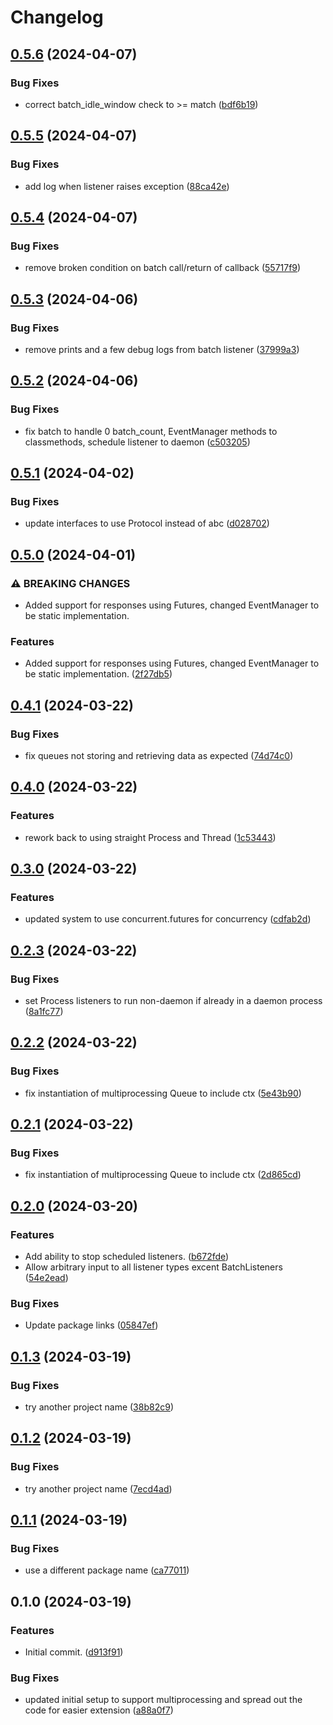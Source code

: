 # Changelog

## [0.5.6](https://github.com/JeordyR/PyEventManager/compare/v0.5.5...v0.5.6) (2024-04-07)


### Bug Fixes

* correct batch_idle_window check to &gt;= match ([bdf6b19](https://github.com/JeordyR/PyEventManager/commit/bdf6b193d839bf85813fa9cd5160ed20c7d16ad4))

## [0.5.5](https://github.com/JeordyR/PyEventManager/compare/v0.5.4...v0.5.5) (2024-04-07)


### Bug Fixes

* add log when listener raises exception ([88ca42e](https://github.com/JeordyR/PyEventManager/commit/88ca42e218b30fcdb7b2882c6b5712ce156b896e))

## [0.5.4](https://github.com/JeordyR/PyEventManager/compare/v0.5.3...v0.5.4) (2024-04-07)


### Bug Fixes

* remove broken condition on batch call/return of callback ([55717f9](https://github.com/JeordyR/PyEventManager/commit/55717f99c41fce26b52b51cd50ff633445a113c0))

## [0.5.3](https://github.com/JeordyR/PyEventManager/compare/v0.5.2...v0.5.3) (2024-04-06)


### Bug Fixes

* remove prints and a few debug logs from batch listener ([37999a3](https://github.com/JeordyR/PyEventManager/commit/37999a3c5d83884d1ecc11157448fb251d9752c2))

## [0.5.2](https://github.com/JeordyR/PyEventManager/compare/v0.5.1...v0.5.2) (2024-04-06)


### Bug Fixes

* fix batch to handle 0 batch_count, EventManager methods to classmethods, schedule listener to daemon ([c503205](https://github.com/JeordyR/PyEventManager/commit/c5032051d44e561734a4797d43cde1f3a07be3eb))

## [0.5.1](https://github.com/JeordyR/PyEventManager/compare/v0.5.0...v0.5.1) (2024-04-02)


### Bug Fixes

* update interfaces to use Protocol instead of abc ([d028702](https://github.com/JeordyR/PyEventManager/commit/d0287024b52ef6f13ebb2a7b560b4e23496316a3))

## [0.5.0](https://github.com/JeordyR/PyEventManager/compare/v0.4.1...v1.0.0) (2024-04-01)


### ⚠ BREAKING CHANGES

* Added support for responses using Futures, changed EventManager to be static implementation.

### Features

* Added support for responses using Futures, changed EventManager to be static implementation. ([2f27db5](https://github.com/JeordyR/PyEventManager/commit/2f27db5f92fe5a827071a69112893ba09ea69474))

## [0.4.1](https://github.com/JeordyR/PyEventManager/compare/v0.4.0...v0.4.1) (2024-03-22)


### Bug Fixes

* fix queues not storing and retrieving data as expected ([74d74c0](https://github.com/JeordyR/PyEventManager/commit/74d74c097762ad4ea296ccd89350ecdbf00d981e))

## [0.4.0](https://github.com/JeordyR/PyEventManager/compare/v0.3.0...v0.4.0) (2024-03-22)


### Features

* rework back to using straight Process and Thread ([1c53443](https://github.com/JeordyR/PyEventManager/commit/1c53443d7f205d0b178ce35413742fe5bf48c44f))

## [0.3.0](https://github.com/JeordyR/PyEventManager/compare/v0.2.3...v0.3.0) (2024-03-22)


### Features

* updated system to use concurrent.futures for concurrency ([cdfab2d](https://github.com/JeordyR/PyEventManager/commit/cdfab2dd49d625c4caad2030f2329a1eadf1fb94))

## [0.2.3](https://github.com/JeordyR/PyEventManager/compare/v0.2.2...v0.2.3) (2024-03-22)


### Bug Fixes

* set Process listeners to run non-daemon if already in a daemon process ([8a1fc77](https://github.com/JeordyR/PyEventManager/commit/8a1fc773d574189530c8d5eae12d218bd2e8473a))

## [0.2.2](https://github.com/JeordyR/PyEventManager/compare/v0.2.1...v0.2.2) (2024-03-22)


### Bug Fixes

* fix instantiation of multiprocessing Queue to include ctx ([5e43b90](https://github.com/JeordyR/PyEventManager/commit/5e43b9009e382202c98f63ea86b2c505d46a200c))

## [0.2.1](https://github.com/JeordyR/PyEventManager/compare/v0.2.0...v0.2.1) (2024-03-22)


### Bug Fixes

* fix instantiation of multiprocessing Queue to include ctx ([2d865cd](https://github.com/JeordyR/PyEventManager/commit/2d865cd44813f016b86006ab5bd3643ff7e9ff63))

## [0.2.0](https://github.com/JeordyR/PyEventManager/compare/v0.1.3...v0.2.0) (2024-03-20)


### Features

* Add ability to stop scheduled listeners. ([b672fde](https://github.com/JeordyR/PyEventManager/commit/b672fde1980e7dddf5c85ec1f24c7712f209006c))
* Allow arbitrary input to all listener types excent BatchListeners ([54e2ead](https://github.com/JeordyR/PyEventManager/commit/54e2eadf8bb1c09a506b1c162d182f41a290af3a))


### Bug Fixes

* Update package links ([05847ef](https://github.com/JeordyR/PyEventManager/commit/05847efad7f33953ecd91b8fdec86a3bb0f43a45))

## [0.1.3](https://github.com/JeordyR/PyEventManager/compare/v0.1.2...v0.1.3) (2024-03-19)


### Bug Fixes

* try another project name ([38b82c9](https://github.com/JeordyR/PyEventManager/commit/38b82c9fed604f85c8aa1a76afeb472b9689c57c))

## [0.1.2](https://github.com/JeordyR/PyEventManager/compare/v0.1.1...v0.1.2) (2024-03-19)


### Bug Fixes

* try another project name ([7ecd4ad](https://github.com/JeordyR/PyEventManager/commit/7ecd4ad99410cf335fc8943cfdf9cd9608a09610))

## [0.1.1](https://github.com/JeordyR/PyEventManager/compare/v0.1.0...v0.1.1) (2024-03-19)


### Bug Fixes

* use a different package name ([ca77011](https://github.com/JeordyR/PyEventManager/commit/ca77011cc3655cce684a0f6bba3f6ee342a3c3cd))

## 0.1.0 (2024-03-19)


### Features

* Initial commit. ([d913f91](https://github.com/JeordyR/PyEventManager/commit/d913f91f8c24c0221832e4fda52da7a0d3f9fffe))


### Bug Fixes

* updated initial setup to support multiprocessing and spread out the code for easier extension ([a88a0f7](https://github.com/JeordyR/PyEventManager/commit/a88a0f7fb3ad4126a21b19860f20aaf0f08f3e20))
